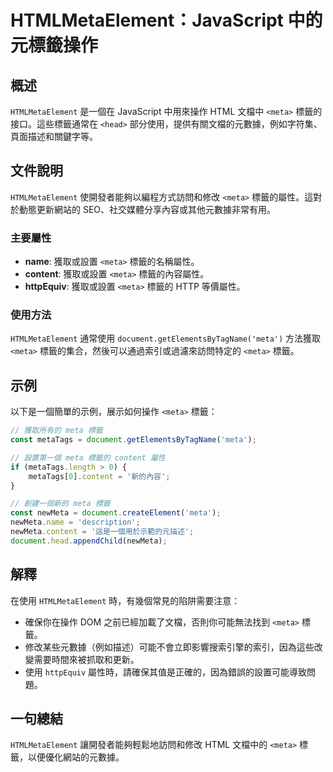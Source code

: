 <!--
Meta Description: # HTMLMetaElement：JavaScript 中的元標籤操作 ## 概述 `HTMLMetaElement` 是一個在 JavaScript 中用來操作 HTML 文檔中 `<meta>` 標籤的接口。這些標籤通常在 `<head>` 部分使用，提供有關文檔的元數據，例如字符集、頁面描述...
Meta Keywords: meta, htmlmetaelement, content, document, newmeta
-->

# HTMLMetaElement：JavaScript 中的元標籤操作

## 概述
`HTMLMetaElement` 是一個在 JavaScript 中用來操作 HTML 文檔中 `<meta>` 標籤的接口。這些標籤通常在 `<head>` 部分使用，提供有關文檔的元數據，例如字符集、頁面描述和關鍵字等。

## 文件說明
`HTMLMetaElement` 使開發者能夠以編程方式訪問和修改 `<meta>` 標籤的屬性。這對於動態更新網站的 SEO、社交媒體分享內容或其他元數據非常有用。

### 主要屬性
- **name**: 獲取或設置 `<meta>` 標籤的名稱屬性。
- **content**: 獲取或設置 `<meta>` 標籤的內容屬性。
- **httpEquiv**: 獲取或設置 `<meta>` 標籤的 HTTP 等價屬性。

### 使用方法
`HTMLMetaElement` 通常使用 `document.getElementsByTagName('meta')` 方法獲取 `<meta>` 標籤的集合，然後可以通過索引或過濾來訪問特定的 `<meta>` 標籤。

## 示例
以下是一個簡單的示例，展示如何操作 `<meta>` 標籤：

```javascript
// 獲取所有的 meta 標籤
const metaTags = document.getElementsByTagName('meta');

// 設置第一個 meta 標籤的 content 屬性
if (metaTags.length > 0) {
    metaTags[0].content = '新的內容';
}

// 創建一個新的 meta 標籤
const newMeta = document.createElement('meta');
newMeta.name = 'description';
newMeta.content = '這是一個用於示範的元描述';
document.head.appendChild(newMeta);
```

## 解釋
在使用 `HTMLMetaElement` 時，有幾個常見的陷阱需要注意：
- 確保你在操作 DOM 之前已經加載了文檔，否則你可能無法找到 `<meta>` 標籤。
- 修改某些元數據（例如描述）可能不會立即影響搜索引擎的索引，因為這些改變需要時間來被抓取和更新。
- 使用 `httpEquiv` 屬性時，請確保其值是正確的，因為錯誤的設置可能導致問題。

## 一句總結
`HTMLMetaElement` 讓開發者能夠輕鬆地訪問和修改 HTML 文檔中的 `<meta>` 標籤，以便優化網站的元數據。